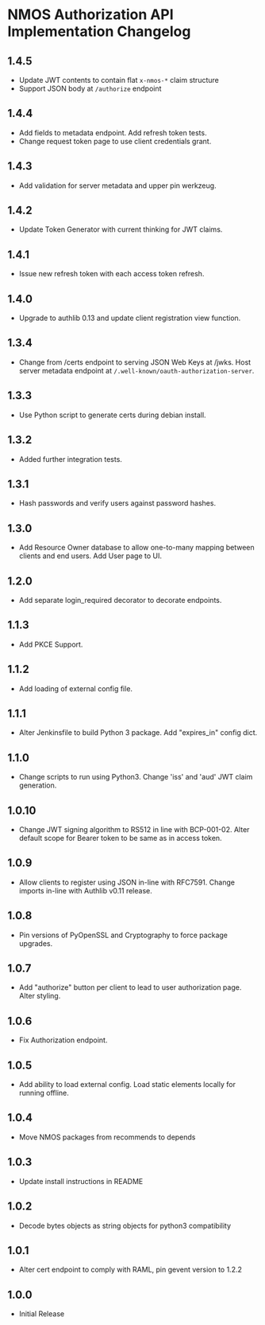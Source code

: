# NMOS Authorization API Implementation Changelog

## 1.4.5
- Update JWT contents to contain flat `x-nmos-*` claim structure
- Support JSON body at `/authorize` endpoint

## 1.4.4
- Add fields to metadata endpoint. Add refresh token tests.
- Change request token page to use client credentials grant.

## 1.4.3
- Add validation for server metadata and upper pin werkzeug.

## 1.4.2
- Update Token Generator with current thinking for JWT claims.

## 1.4.1
- Issue new refresh token with each access token refresh.

## 1.4.0
- Upgrade to authlib 0.13 and update client registration view function.

## 1.3.4
- Change from /certs endpoint to serving JSON Web Keys at /jwks.
  Host server metadata endpoint at `/.well-known/oauth-authorization-server`.

## 1.3.3
- Use Python script to generate certs during debian install.

## 1.3.2
- Added further integration tests.

## 1.3.1
- Hash passwords and verify users against password hashes.

## 1.3.0
- Add Resource Owner database to allow one-to-many mapping between clients and end users. Add User page to UI.

## 1.2.0
- Add separate login_required decorator to decorate endpoints.

## 1.1.3
- Add PKCE Support.

## 1.1.2
- Add loading of external config file.

## 1.1.1
- Alter Jenkinsfile to build Python 3 package. Add "expires_in" config dict.

## 1.1.0
- Change scripts to run using Python3. Change 'iss' and 'aud' JWT claim generation.

## 1.0.10
- Change JWT signing algorithm to RS512 in line with BCP-001-02. Alter default scope for Bearer token to be same as in access token.

## 1.0.9
- Allow clients to register using JSON in-line with RFC7591. Change imports in-line with Authlib v0.11 release.

## 1.0.8
- Pin versions of PyOpenSSL and Cryptography to force package upgrades.

## 1.0.7
- Add "authorize" button per client to lead to user authorization page. Alter styling.

## 1.0.6
- Fix Authorization endpoint.

## 1.0.5
- Add ability to load external config. Load static elements locally for running offline.

## 1.0.4
- Move NMOS packages from recommends to depends

## 1.0.3
- Update install instructions in README

## 1.0.2
- Decode bytes objects as string objects for python3 compatibility

## 1.0.1
- Alter cert endpoint to comply with RAML, pin gevent version to 1.2.2

## 1.0.0
- Initial Release
